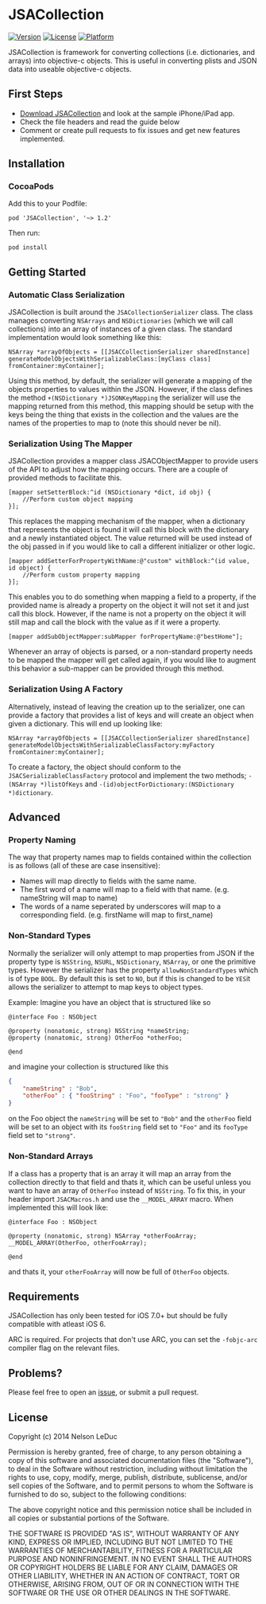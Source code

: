 # JSACollection

[![Version](https://img.shields.io/cocoapods/v/JSACollection.svg?style=flat)](http://cocoadocs.org/docsets/JSACollection)
[![License](https://img.shields.io/cocoapods/l/JSACollection.svg?style=flat)](http://cocoadocs.org/docsets/JSACollection)
[![Platform](https://img.shields.io/cocoapods/p/JSACollection.svg?style=flat)](http://cocoadocs.org/docsets/JSACollection)

JSACollection is framework for converting collections (i.e. dictionaries, and arrays) into objective-c objects. This is useful in converting plists and JSON data into useable objective-c objects.

## First Steps

- [Download JSACollection](https://github.com/NelsonLeDuc/JSACollection/archive/master.zip) and look at the sample iPhone/iPad app.
- Check the file headers and read the guide below
- Comment or create pull requests to fix issues and get new features implemented.

## Installation

### CocoaPods

Add this to your Podfile:

	pod 'JSACollection', '~> 1.2'

Then run:
	
	pod install

## Getting Started

### Automatic Class Serialization

JSACollection is built around the `JSACollectionSerializer` class. The class manages converting `NSArrays` and `NSDictionaries` (which we will call collections) into an array of instances of a given class. The standard implementation would look something like this:

```obj-c
NSArray *arrayOfObjects = [[JSACCollectionSerializer sharedInstance] generateModelObjectsWithSerializableClass:[myClass class] fromContainer:myContainer];
```

Using this method, by default, the serializer will generate a mapping of the objects properties to values within the JSON. However, if the class defines the method `+(NSDictionary *)JSONKeyMapping` the serializer will use the mapping returned from this method, this mapping should be setup with the keys being the thing that exists in the collection and the values are the names of the properties to map to (note this should never be nil).

### Serialization Using The Mapper

JSACollection provides a mapper class JSACObjectMapper to provide users of the API to adjust how the mapping occurs. There are a couple of provided methods to facilitate this.

```obj-c
[mapper setSetterBlock:^id (NSDictionary *dict, id obj) {
    //Perform custom object mapping
}];
```

This replaces the mapping mechanism of the mapper, when a dictionary that represents the object is found it will call this block with the dictionary and a newly instantiated object. The value returned will be used instead of the obj passed in if you would like to call a different initializer or other logic.

```obj-c
[mapper addSetterForPropertyWithName:@"custom" withBlock:^(id value, id object) {
    //Perform custom property mapping
}];
```

This enables you to do something when mapping a field to a property, if the provided name is already a property on the object it will not set it and just call this block. However, if the name is not a property on the object it will still map and call the block with the value as if it were a property.

```obj-c 
[mapper addSubObjectMapper:subMapper forPropertyName:@"bestHome"];
```

Whenever an array of objects is parsed, or a non-standard property needs to be mapped the mapper will get called again, if you would like to augment this behavior a sub-mapper can be provided through this method. 

### Serialization Using A Factory

Alternatively, instead of leaving the creation up to the serializer, one can provide a factory that provides a list of keys and will create an object when given a dictionary. This will end up looking like:

```obj-c
NSArray *arrayOfObjects = [[JSACCollectionSerializer sharedInstance] generateModelObjectsWithSerializableClassFactory:myFactory fromContainer:myContainer];
```

To create a factory, the object should conform to the `JSACSerializableClassFactory` protocol and implement the two methods; `-(NSArray *)listOfKeys` and `-(id)objectForDictionary:(NSDictionary *)dictionary`.

## Advanced

### Property Naming

The way that property names map to fields contained within the collection is as follows (all of these are case insensitive):

- Names will map directly to fields with the same name.
- The first word of a name will map to a field with that name. (e.g. nameString will map to name)
- The words of a name seperated by underscores will map to a corresponding field. (e.g. firstName will map to first_name)

### Non-Standard Types

Normally the serializer will only attempt to map properties from JSON if the property type is `NSString`, `NSURL`, `NSDictionary`, `NSArray`, or one the primitive types. However the serializer has the property `allowNonStandardTypes` which is of type `BOOL`. By default this is set to `NO`, but if this is changed to be `YES`it allows the serializer to attempt to map keys to object types. 

Example: Imagine you have an object that is structured like so
```obj-c
@interface Foo : NSObject

@property (nonatomic, strong) NSString *nameString;
@property (nonatomic, strong) OtherFoo *otherFoo;

@end
```
and imagine your collection is structured like this
```JSON
{
    "nameString" : "Bob",
    "otherFoo" : { "fooString" : "Foo", "fooType" : "strong" }
}
```
on the Foo object the `nameString` will be set to `"Bob"` and the `otherFoo` field will be set to an object with its `fooString` field set to `"Foo"` and its `fooType` field set to `"strong"`.

### Non-Standard Arrays

If a class has a property that is an array it will map an array from the collection directly to that field and thats it, which can be useful unless you want to have an array of `OtherFoo` instead of `NSString`. To fix this, in your header import `JSACMacros.h` and use the `__MODEL_ARRAY` macro. When implemented this will look like:
```obj-c
@interface Foo : NSObject

@property (nonatomic, strong) NSArray *otherFooArray; __MODEL_ARRAY(OtherFoo, otherFooArray);

@end
```
and thats it, your `otherFooArray` will now be full of `OtherFoo` objects.

## Requirements

JSACollection has only been tested for iOS 7.0+ but should be fully compatible with atleast iOS 6.

ARC is required. For projects that don't use ARC, you can set the `-fobjc-arc` compiler flag on the relevant files.

## Problems?

Please feel free to open an [issue](https://github.com/NelsonLeDuc/JSACollection/issues), or submit a pull request.

## License

Copyright (c) 2014 Nelson LeDuc

Permission is hereby granted, free of charge, to any person obtaining a copy
of this software and associated documentation files (the "Software"), to deal
in the Software without restriction, including without limitation the rights
to use, copy, modify, merge, publish, distribute, sublicense, and/or sell
copies of the Software, and to permit persons to whom the Software is
furnished to do so, subject to the following conditions:

The above copyright notice and this permission notice shall be included in
all copies or substantial portions of the Software.

THE SOFTWARE IS PROVIDED "AS IS", WITHOUT WARRANTY OF ANY KIND, EXPRESS OR
IMPLIED, INCLUDING BUT NOT LIMITED TO THE WARRANTIES OF MERCHANTABILITY,
FITNESS FOR A PARTICULAR PURPOSE AND NONINFRINGEMENT. IN NO EVENT SHALL THE
AUTHORS OR COPYRIGHT HOLDERS BE LIABLE FOR ANY CLAIM, DAMAGES OR OTHER
LIABILITY, WHETHER IN AN ACTION OF CONTRACT, TORT OR OTHERWISE, ARISING FROM,
OUT OF OR IN CONNECTION WITH THE SOFTWARE OR THE USE OR OTHER DEALINGS IN
THE SOFTWARE.
